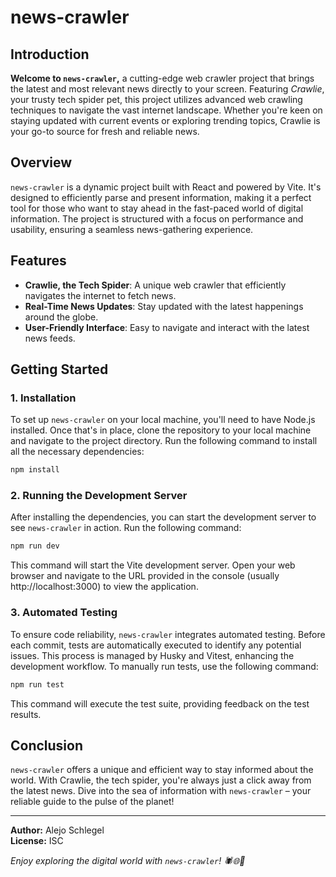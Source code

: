 # news-crawler

## Introduction

**Welcome to `news-crawler`,** a cutting-edge web crawler project that brings the latest and most relevant news directly to your screen. Featuring *Crawlie*, your trusty tech spider pet, this project utilizes advanced web crawling techniques to navigate the vast internet landscape. Whether you're keen on staying updated with current events or exploring trending topics, Crawlie is your go-to source for fresh and reliable news.

## Overview

`news-crawler` is a dynamic project built with React and powered by Vite. It's designed to efficiently parse and present information, making it a perfect tool for those who want to stay ahead in the fast-paced world of digital information. The project is structured with a focus on performance and usability, ensuring a seamless news-gathering experience.

## Features

- **Crawlie, the Tech Spider**: A unique web crawler that efficiently navigates the internet to fetch news.
- **Real-Time News Updates**: Stay updated with the latest happenings around the globe.
- **User-Friendly Interface**: Easy to navigate and interact with the latest news feeds.

## Getting Started

### 1. Installation

To set up `news-crawler` on your local machine, you'll need to have Node.js installed. Once that's in place, clone the repository to your local machine and navigate to the project directory. Run the following command to install all the necessary dependencies:

```bash
npm install
```

### 2. Running the Development Server

After installing the dependencies, you can start the development server to see `news-crawler` in action. Run the following command:

```bash
npm run dev
```

This command will start the Vite development server. Open your web browser and navigate to the URL provided in the console (usually http://localhost:3000) to view the application.

### 3. Automated Testing

To ensure code reliability, `news-crawler` integrates automated testing. Before each commit, tests are automatically executed to identify any potential issues. This process is managed by Husky and Vitest, enhancing the development workflow. To manually run tests, use the following command:

```bash
npm run test
```
This command will execute the test suite, providing feedback on the test results.

## Conclusion
`news-crawler` offers a unique and efficient way to stay informed about the world. With Crawlie, the tech spider, you're always just a click away from the latest news. Dive into the sea of information with `news-crawler` – your reliable guide to the pulse of the planet!

---

**Author:** Alejo Schlegel  
**License:** ISC

*Enjoy exploring the digital world with `news-crawler`! 🕷️🌐📰*